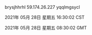 brysjhhrhl 59.174.26.227 yqqlmgsycl

2021年 05月 28日 星期五 16:30:02 CST

2021年 05月 28日 星期五 08:30:02 GMT

